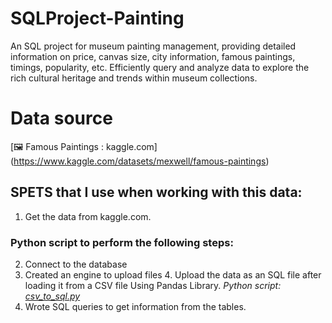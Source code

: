 # SQLProject-Painting
An SQL project for museum painting management, providing detailed information on price, canvas size, city information, famous paintings, timings, popularity, etc. Efficiently query and analyze data to explore the rich cultural heritage and trends within museum collections.

# Data source
[🖼️ Famous Paintings : kaggle.com]
(https://www.kaggle.com/datasets/mexwell/famous-paintings)

## SPETS that I use when working with this data:
1. Get the data from kaggle.com.
### Python script to perform the following steps:
2. Connect to the database 
3. Created an engine to upload files
4. Upload the data as an SQL file after loading it from a CSV file Using Pandas Library.
     *Python script: [csv_to_sql.py](https://github.com/ShivamBaharwani/SQLProject-Painting/blob/main/csv_to_sql.py)*
5. Wrote SQL queries to get information from the tables.

